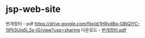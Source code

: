 # jsp-web-site



번개장터 - pdf https://drive.google.com/file/d/1HRydBq-GBjQIYC-1tPli3Ujg5j_5s-lG/view?usp=sharing
다운로드 - [번개장터.pdf](https://github.com/nanandive/jsp-web-site/files/12081847/default.pdf)
